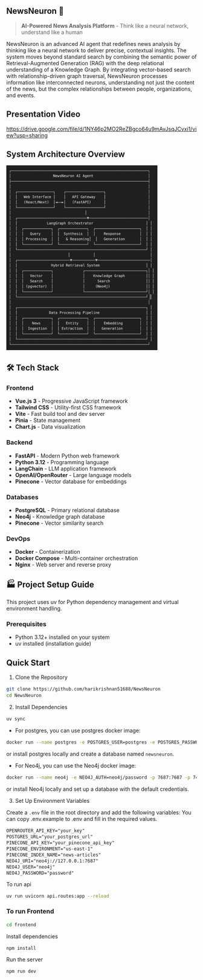 ## NewsNeuron 🧠
> **AI-Powered News Analysis Platform** - Think like a neural network, understand like a human

NewsNeuron is an advanced AI agent that redefines news analysis by thinking like a neural network to deliver precise, contextual insights. The system moves beyond standard search by combining the semantic power of Retrieval-Augmented Generation (RAG) with the deep relational understanding of a Knowledge Graph. By integrating vector-based search with relationship-driven graph traversal, NewsNeuron processes information like interconnected neurons, understanding not just the content of the news, but the complex relationships between people, organizations, and events.

## Presentation Video
https://drive.google.com/file/d/1NY46p2MO2ReZBgco64u9mAvJsqJCvxi1/view?usp=sharing

## System Architecture Overview
<img src="docs/image.png" alt="drawing" width="400"/>

## 🛠️ Tech Stack

### Frontend
- **Vue.js 3** - Progressive JavaScript framework
- **Tailwind CSS** - Utility-first CSS framework
- **Vite** - Fast build tool and dev server
- **Pinia** - State management
- **Chart.js** - Data visualization

### Backend
- **FastAPI** - Modern Python web framework
- **Python 3.12** - Programming language
- **LangChain** - LLM application framework
- **OpenAI/OpenRouter** - Large language models
- **Pinecone** - Vector database for embeddings

### Databases
- **PostgreSQL** - Primary relational database
- **Neo4j** - Knowledge graph database
- **Pinecone** - Vector similarity search

### DevOps
- **Docker** - Containerization
- **Docker Compose** - Multi-container orchestration
- **Nginx** - Web server and reverse proxy


## 🏭 Project Setup Guide

This project uses uv for Python dependency management and virtual environment handling.

### Prerequisites

- Python 3.12+ installed on your system
- uv installed (installation guide)

## Quick Start
1. Clone the Repository
```bash
git clone https://github.com/harikrishnan51688/NewsNeuron
cd NewsNeuron
```
2. Install Dependencies
```bash
uv sync
```
- For postgres, you can use postgres docker image:
```bash
docker run --name postgres -e POSTGRES_USER=postgres -e POSTGRES_PASSWORD=password -p 5432:5432 -d postgres
```
or install postgres locally and create a database named `newsneuron`.

- For Neo4j, you can use the Neo4j docker image:
```bash
docker run --name neo4j -e NEO4J_AUTH=neo4j/password -p 7687:7687 -p 7474:7474 -d neo4j
```
or install Neo4j locally and set up a database with the default credentials.

3. Set Up Environment Variables

Create a `.env` file in the root directory and add the following variables:
You can copy .env.example to .env and fill in the required values.
```env
OPENROUTER_API_KEY="your_key"
POSTGRES_URL="your_postgres_url"
PINECONE_API_KEY="your_pinecone_api_key"
PINECONE_ENVIRONMENT="us-east-1"
PINECONE_INDEX_NAME="news-articles"
NEO4J_URI="neo4j://127.0.0.1:7687"
NEO4J_USER="neo4j"
NEO4J_PASSWORD="password"
```
To run api
```bash
uv run uvicorn api.routes:app --reload
```

### To run Frontend
```bash
cd frontend
```
Install dependencies
```bash
npm install
```
Run the server
```bash
npm run dev
```
